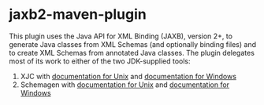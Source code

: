 # jaxb2-maven-plugin

This plugin uses the Java API for XML Binding (JAXB), version 2+, to generate Java classes from XML 
Schemas (and optionally binding files) and to create XML Schemas from annotated Java classes. 
The plugin delegates most of its work to either of the two JDK-supplied tools: 

1. XJC with [documentation for Unix](https://docs.oracle.com/javase/8/docs/technotes/tools/unix/xjc.html) and [documentation for Windows](https://docs.oracle.com/javase/8/docs/technotes/tools/windows/xjc.html)
2. Schemagen with [documentation for Unix](https://docs.oracle.com/javase/8/docs/technotes/tools/unix/schemagen.html) and [documentation for Windows](https://docs.oracle.com/javase/8/docs/technotes/tools/windows/schemagen.html)
